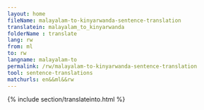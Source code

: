 ```yaml
---
layout: home
fileName: malayalam-to-kinyarwanda-sentence-translation
translatein: malayalam_to_kinyarwanda
folderName : translate
lang: rw
from: ml
to: rw
langname: malayalam-to
permalink: /rw/malayalam-to-kinyarwanda-sentence-translation
tool: sentence-translations
matchurls: en&&ml&&rw
---
```

{% include section/translateinto.html %}
